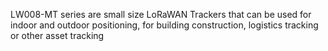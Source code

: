 LW008-MT series are small size LoRaWAN Trackers that can be used for indoor and outdoor
positioning, for building construction, logistics tracking or other asset tracking
